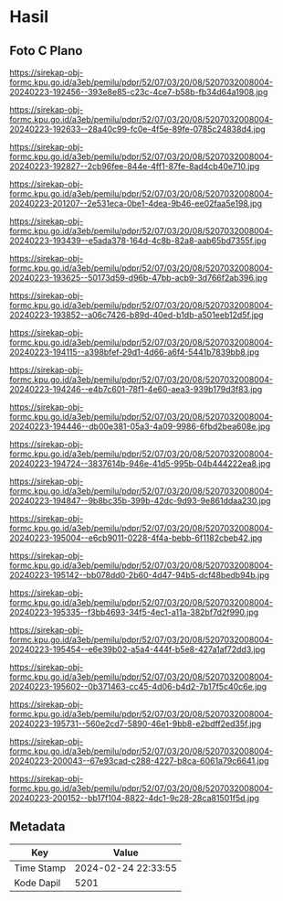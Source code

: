 # Hasil

## Foto C Plano

https://sirekap-obj-formc.kpu.go.id/a3eb/pemilu/pdpr/52/07/03/20/08/5207032008004-20240223-192456--393e8e85-c23c-4ce7-b58b-fb34d64a1908.jpg

https://sirekap-obj-formc.kpu.go.id/a3eb/pemilu/pdpr/52/07/03/20/08/5207032008004-20240223-192633--28a40c99-fc0e-4f5e-89fe-0785c24838d4.jpg

https://sirekap-obj-formc.kpu.go.id/a3eb/pemilu/pdpr/52/07/03/20/08/5207032008004-20240223-192827--2cb96fee-844e-4ff1-87fe-8ad4cb40e710.jpg

https://sirekap-obj-formc.kpu.go.id/a3eb/pemilu/pdpr/52/07/03/20/08/5207032008004-20240223-201207--2e531eca-0be1-4dea-9b46-ee02faa5e198.jpg

https://sirekap-obj-formc.kpu.go.id/a3eb/pemilu/pdpr/52/07/03/20/08/5207032008004-20240223-193439--e5ada378-164d-4c8b-82a8-aab65bd7355f.jpg

https://sirekap-obj-formc.kpu.go.id/a3eb/pemilu/pdpr/52/07/03/20/08/5207032008004-20240223-193625--50173d59-d96b-47bb-acb9-3d766f2ab396.jpg

https://sirekap-obj-formc.kpu.go.id/a3eb/pemilu/pdpr/52/07/03/20/08/5207032008004-20240223-193852--a06c7426-b89d-40ed-b1db-a501eeb12d5f.jpg

https://sirekap-obj-formc.kpu.go.id/a3eb/pemilu/pdpr/52/07/03/20/08/5207032008004-20240223-194115--a398bfef-29d1-4d66-a6f4-5441b7839bb8.jpg

https://sirekap-obj-formc.kpu.go.id/a3eb/pemilu/pdpr/52/07/03/20/08/5207032008004-20240223-194246--e4b7c601-78f1-4e60-aea3-939b179d3f83.jpg

https://sirekap-obj-formc.kpu.go.id/a3eb/pemilu/pdpr/52/07/03/20/08/5207032008004-20240223-194446--db00e381-05a3-4a09-9986-6fbd2bea608e.jpg

https://sirekap-obj-formc.kpu.go.id/a3eb/pemilu/pdpr/52/07/03/20/08/5207032008004-20240223-194724--3837614b-946e-41d5-995b-04b444222ea8.jpg

https://sirekap-obj-formc.kpu.go.id/a3eb/pemilu/pdpr/52/07/03/20/08/5207032008004-20240223-194847--9b8bc35b-399b-42dc-9d93-9e861ddaa230.jpg

https://sirekap-obj-formc.kpu.go.id/a3eb/pemilu/pdpr/52/07/03/20/08/5207032008004-20240223-195004--e6cb9011-0228-4f4a-bebb-6f1182cbeb42.jpg

https://sirekap-obj-formc.kpu.go.id/a3eb/pemilu/pdpr/52/07/03/20/08/5207032008004-20240223-195142--bb078dd0-2b60-4d47-94b5-dcf48bedb94b.jpg

https://sirekap-obj-formc.kpu.go.id/a3eb/pemilu/pdpr/52/07/03/20/08/5207032008004-20240223-195335--f3bb4693-34f5-4ec1-a11a-382bf7d2f990.jpg

https://sirekap-obj-formc.kpu.go.id/a3eb/pemilu/pdpr/52/07/03/20/08/5207032008004-20240223-195454--e6e39b02-a5a4-444f-b5e8-427a1af72dd3.jpg

https://sirekap-obj-formc.kpu.go.id/a3eb/pemilu/pdpr/52/07/03/20/08/5207032008004-20240223-195602--0b371463-cc45-4d06-b4d2-7b17f5c40c6e.jpg

https://sirekap-obj-formc.kpu.go.id/a3eb/pemilu/pdpr/52/07/03/20/08/5207032008004-20240223-195731--560e2cd7-5890-46e1-9bb8-e2bdff2ed35f.jpg

https://sirekap-obj-formc.kpu.go.id/a3eb/pemilu/pdpr/52/07/03/20/08/5207032008004-20240223-200043--67e93cad-c288-4227-b8ca-6061a79c6641.jpg

https://sirekap-obj-formc.kpu.go.id/a3eb/pemilu/pdpr/52/07/03/20/08/5207032008004-20240223-200152--bb17f104-8822-4dc1-9c28-28ca81501f5d.jpg


## Metadata

| Key        | Value               |
| ---------- | ------------------- |
| Time Stamp | 2024-02-24 22:33:55 |
| Kode Dapil | 5201                |



